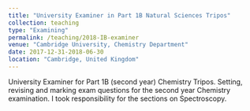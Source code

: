```yaml
---
title: "University Examiner in Part 1B Natural Sciences Tripos"
collection: teaching
type: "Examining"
permalink: /teaching/2018-IB-examiner
venue: "Cambridge University, Chemistry Department"
date: 2017-12-31-2018-06-30
location: "Cambridge, United Kingdom"
---
```


University Examiner for Part 1B (second year) Chemistry Tripos.  Setting, revising and marking exam questions for the second year Chemistry examination.  I took responsibility for the sections on Spectroscopy.
